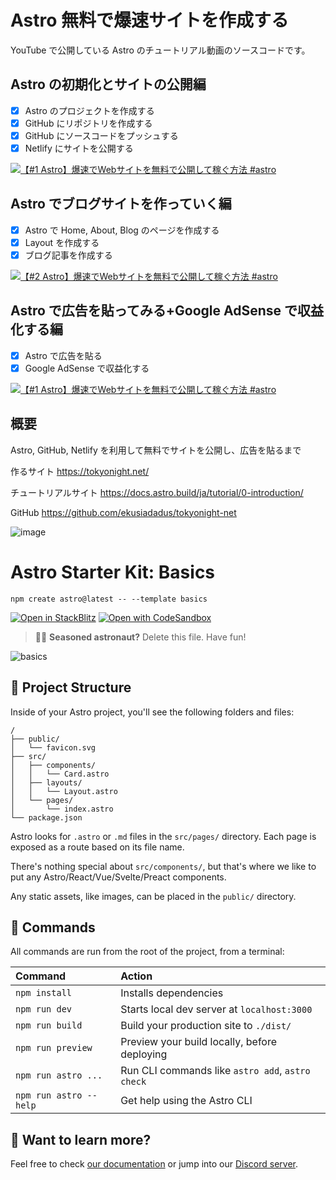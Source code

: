 # Astro 無料で爆速サイトを作成する

YouTube で公開している Astro のチュートリアル動画のソースコードです。

## Astro の初期化とサイトの公開編

- [x] Astro のプロジェクトを作成する
- [x] GitHub にリポジトリを作成する
- [x] GitHub にソースコードをプッシュする
- [x] Netlify にサイトを公開する

[![【#1 Astro】爆速でWebサイトを無料で公開して稼ぐ方法 #astro](https://i9.ytimg.com/vi_webp/c1ohevLaas0/mqdefault.webp?v=63d6eeed&sqp=COyD3Z4G&rs=AOn4CLD5ni-pmnUe4Z0T1Ki3_TpkQemPRQ)](https://www.youtube.com/watch?v=c1ohevLaas0)

## Astro でブログサイトを作っていく編

- [x] Astro で Home, About, Blog のページを作成する
- [x] Layout を作成する
- [x] ブログ記事を作成する

[![【#2 Astro】爆速でWebサイトを無料で公開して稼ぐ方法 #astro](https://i9.ytimg.com/vi/_KBd8H19s0c/mqdefault.jpg?v=63d6efb6&sqp=COyD3Z4G&rs=AOn4CLC6y4HirjYGABSZGXp_YHIHoBwNQA)](https://www.youtube.com/watch?v=_KBd8H19s0c)

## Astro で広告を貼ってみる+Google AdSense で収益化する編

- [x] Astro で広告を貼る
- [x] Google AdSense で収益化する

[![【#1 Astro】爆速でWebサイトを無料で公開して稼ぐ方法 #astro](https://i9.ytimg.com/vi/FncGm2TKKCY/mqdefault.jpg?v=63d6f01f&sqp=COyD3Z4G&rs=AOn4CLCW23OadJJW0auyyffQuTaex-YXOw)](https://www.youtube.com/watch?v=FncGm2TKKCY)

## 概要

Astro, GitHub, Netlify を利用して無料でサイトを公開し、広告を貼るまで

作るサイト
https://tokyonight.net/

チュートリアルサイト
https://docs.astro.build/ja/tutorial/0-introduction/

GitHub
https://github.com/ekusiadadus/tokyonight-net

![image](https://user-images.githubusercontent.com/70436490/215385956-b760d75d-c0b5-4a5c-8e08-5d4134fced3c.png)


# Astro Starter Kit: Basics

```
npm create astro@latest -- --template basics
```

[![Open in StackBlitz](https://developer.stackblitz.com/img/open_in_stackblitz.svg)](https://stackblitz.com/github/withastro/astro/tree/latest/examples/basics)
[![Open with CodeSandbox](https://assets.codesandbox.io/github/button-edit-lime.svg)](https://codesandbox.io/s/github/withastro/astro/tree/latest/examples/basics)

> 🧑‍🚀 **Seasoned astronaut?** Delete this file. Have fun!

![basics](https://user-images.githubusercontent.com/4677417/186188965-73453154-fdec-4d6b-9c34-cb35c248ae5b.png)

## 🚀 Project Structure

Inside of your Astro project, you'll see the following folders and files:

```
/
├── public/
│   └── favicon.svg
├── src/
│   ├── components/
│   │   └── Card.astro
│   ├── layouts/
│   │   └── Layout.astro
│   └── pages/
│       └── index.astro
└── package.json
```

Astro looks for `.astro` or `.md` files in the `src/pages/` directory. Each page is exposed as a route based on its file name.

There's nothing special about `src/components/`, but that's where we like to put any Astro/React/Vue/Svelte/Preact components.

Any static assets, like images, can be placed in the `public/` directory.

## 🧞 Commands

All commands are run from the root of the project, from a terminal:

| Command                | Action                                           |
| :--------------------- | :----------------------------------------------- |
| `npm install`          | Installs dependencies                            |
| `npm run dev`          | Starts local dev server at `localhost:3000`      |
| `npm run build`        | Build your production site to `./dist/`          |
| `npm run preview`      | Preview your build locally, before deploying     |
| `npm run astro ...`    | Run CLI commands like `astro add`, `astro check` |
| `npm run astro --help` | Get help using the Astro CLI                     |

## 👀 Want to learn more?

Feel free to check [our documentation](https://docs.astro.build) or jump into our [Discord server](https://astro.build/chat).
